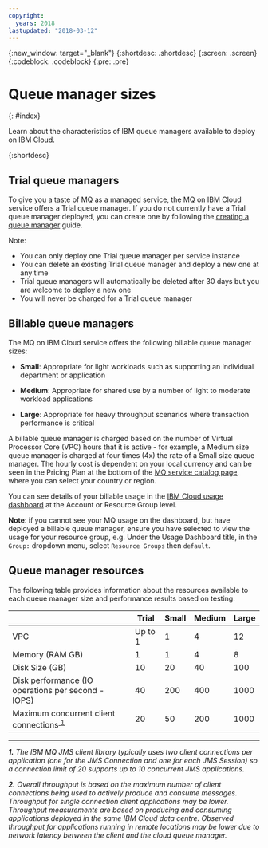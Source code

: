 ```yaml
---
copyright:
  years: 2018
lastupdated: "2018-03-12"
---
```


{:new_window: target="_blank"}
{:shortdesc: .shortdesc}
{:screen: .screen}
{:codeblock: .codeblock}
{:pre: .pre}

# Queue manager sizes
{: #index}

Learn about the characteristics of IBM queue managers available to deploy on IBM Cloud.

{:shortdesc}

## Trial queue managers

To give you a taste of MQ as a managed service, the MQ on IBM Cloud service offers a Trial queue manager. If you do not currently have a Trial queue manager deployed, you can create one by following the [creating a queue manager](../mqoc_create_qm.html) guide.

Note:
* You can only deploy one Trial queue manager per service instance
* You can delete an existing Trial queue manager and deploy a new one at any time
* Trial queue managers will automatically be deleted after 30 days but you are welcome to deploy a new one
* You will never be charged for a Trial queue manager

## Billable queue managers

The MQ on IBM Cloud service offers the following billable queue manager sizes:
* **Small**: Appropriate for light workloads such as supporting an individual department or application

* **Medium**: Appropriate for shared use by a number of light to moderate workload applications

* **Large**: Appropriate for heavy throughput scenarios where transaction performance is critical

A billable queue manager is charged based on the number of Virtual Processor Core (VPC) hours that it is active - for example, a Medium size queue manager is charged at four times (4x) the rate of a Small size queue manager. The hourly cost is dependent on your local currency and can be seen in the Pricing Plan at the bottom of the [MQ service catalog page](https://console.bluemix.net/catalog/services/mq), where you can select your country or region.

You can see details of your billable usage in the [IBM Cloud usage dashboard](https://console.bluemix.net/account/usage) at the Account or Resource Group level.

**Note**: if you cannot see your MQ usage on the dashboard, but have deployed a billable queue manager, ensure you have selected to view the usage for your resource group, e.g. Under the Usage Dashboard title, in the `Group:` dropdown menu, select `Resource Groups` then `default`.

## Queue manager resources

The following table provides information about the resources available to each queue manager size and performance results based on testing:

|                               | Trial   | Small | Medium | Large |
|-------------------------------|---------|-------|--------|-------|
| VPC                           | Up to 1 | 1     | 4      | 12    |
| Memory (RAM GB)               | 1       | 1     | 4      | 8     |
| Disk Size (GB)                | 10      | 20    | 40     | 100   |
| Disk performance (IO operations per second - IOPS) | 40      | 200   | 400    | 1000  |
| Maximum concurrent client connections<sup id="a1">[ 1](#f1)</sup> | 20      | 50    | 200    | 1000  |

---

_<b id="f1">1.</b> The IBM MQ JMS client library typically uses two client connections per application (one for the JMS Connection and one for each JMS Session) so a connection limit of 20 supports up to 10 concurrent JMS applications._

_<b id="f2">2.</b> Overall throughput is based on the maximum number of client connections being used to actively produce and consume messages. Throughput for single connection client applications may be lower.
Throughput measurements are based on producing and consuming applications deployed in the same IBM Cloud data centre. Observed throughput for applications running in remote locations may be lower due to network latency between the client and the cloud queue manager._
